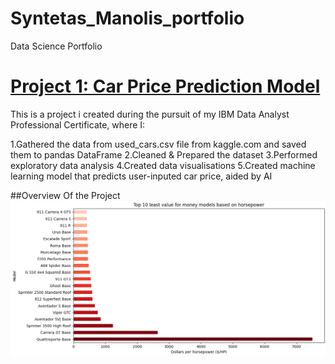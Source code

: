 # Syntetas_Manolis_portfolio
Data Science Portfolio


# [Project 1: Car Price Prediction Model](https://github.com/manolissyn/Predicting-Used-Cars-Prices)

This is a project i created during the pursuit of my IBM Data Analyst Professional Certificate, where I:

1.Gathered the data from used_cars.csv file from kaggle.com and saved them to pandas DataFrame
2.Cleaned & Prepared the dataset
3.Performed exploratory data analysis
4.Created data visualisations
5.Created machine learning model that predicts user-inputed car price, aided by AI

##Overview Of the Project   ![](https://github.com/manolissyn/Syntetas_Manolis_portfolio/blob/main/Images/BarChart.png)

